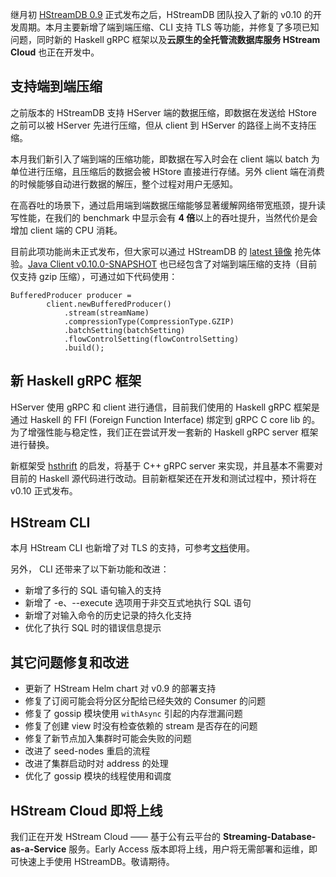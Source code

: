 继月初 [HStreamDB 0.9](https://hstream.io/zh/blog/hstreamdb-v-0-9-release-notes) 正式发布之后，HStreamDB 团队投入了新的 v0.10 的开发周期。本月主要新增了端到端压缩、CLI 支持 TLS 等功能，并修复了多项已知问题，同时新的 Haskell gRPC 框架以及**云原生的全托管流数据库服务 HStream Cloud** 也正在开发中。

## 支持端到端压缩

之前版本的 HStreamDB 支持 HServer 端的数据压缩，即数据在发送给 HStore 之前可以被 HServer 先进行压缩，但从 client 到 HServer 的路径上尚不支持压缩。

本月我们新引入了端到端的压缩功能，即数据在写入时会在 client 端以 batch 为单位进行压缩，且压缩后的数据会被 HStore 直接进行存储。另外 client 端在消费的时候能够自动进行数据的解压，整个过程对用户无感知。

在高吞吐的场景下，通过启用端到端数据压缩能够显著缓解网络带宽瓶颈，提升读写性能，在我们的 benchmark 中显示会有 **4 倍**以上的吞吐提升，当然代价是会增加 client 端的 CPU 消耗。

目前此项功能尚未正式发布，但大家可以通过  HStreamDB 的 [latest 镜像](https://hub.docker.com/r/hstreamdb/hstream/tags) 抢先体验。[Java Client v0.10.0-SNAPSHOT](https://s01.oss.sonatype.org/content/repositories/snapshots/io/hstream/hstreamdb-java/0.10.0-SNAPSHOT/) 也已经包含了对端到端压缩的支持（目前仅支持 gzip 压缩），可通过如下代码使用：

```
BufferedProducer producer =
        client.newBufferedProducer()
            .stream(streamName)
            .compressionType(CompressionType.GZIP)
            .batchSetting(batchSetting)
            .flowControlSetting(flowControlSetting)
            .build();
```

## 新 Haskell gRPC 框架

HServer 使用 gRPC 和 client 进行通信，目前我们使用的 Haskell gRPC 框架是通过 Haskell 的 FFI  (Foreign Function Interface) 绑定到 gRPC C core lib 的。为了增强性能与稳定性，我们正在尝试开发一套新的 Haskell gRPC server 框架进行替换。

新框架受 [hsthrift](https://github.com/facebookincubator/hsthrift) 的启发，将基于 C++ gRPC server 来实现，并且基本不需要对目前的 Haskell 源代码进行改动。目前新框架还在开发和测试过程中，预计将在 v0.10 正式发布。

## HStream CLI 

本月 HStream CLI 也新增了对 TLS 的支持，可参考[文档](https://hstream.io/docs/en/latest/cli/cli.html)使用。

另外， CLI 还带来了以下新功能和改进：

- 新增了多行的 SQL 语句输入的支持
- 新增了  -e、--execute 选项用于非交互式地执行 SQL 语句
- 新增了对输入命令的历史记录的持久化支持
- 优化了执行 SQL 时的错误信息提示

## 其它问题修复和改进

- 更新了 HStream Helm chart 对 v0.9 的部署支持
- 修复了订阅可能会将分区分配给已经失效的 Consumer 的问题
- 修复了 gossip 模块使用  `withAsync` 引起的内存泄漏问题
- 修复了创建 view 时没有检查依赖的 stream 是否存在的问题
- 修复了新节点加入集群时可能会失败的问题
- 改进了 seed-nodes 重启的流程
- 改进了集群启动时对 address 的处理
- 优化了 gossip 模块的线程使用和调度

## HStream Cloud 即将上线

我们正在开发 HStream Cloud —— 基于公有云平台的 **Streaming-Database-as-a-Service** 服务。Early Access 版本即将上线，用户将无需部署和运维，即可快速上手使用 HStreamDB。敬请期待。
